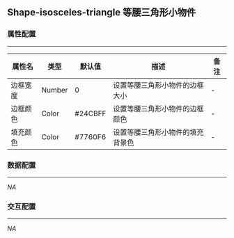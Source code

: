 ## Shape-isosceles-triangle 等腰三角形小物件

### 属性配置
------
| 属性名 | 类型 | 默认值 | 描述 | 备注 |
| ------ | ------ | ------ | ------ | ------ |
| 边框宽度 | Number | 0 | 设置等腰三角形小物件的边框大小 | - |
| 边框颜色 | Color | #24CBFF | 设置等腰三角形小物件的边框颜色 | - |
| 填充颜色 | Color | #7760F6 | 设置等腰三角形小物件的填充背景色 | - |

### 数据配置
------
*NA*

### 交互配置
-----
*NA*